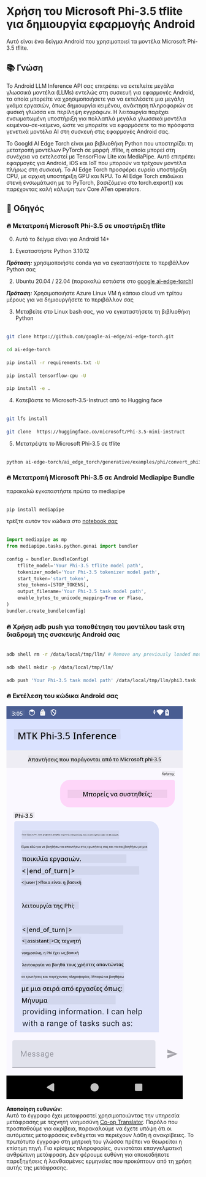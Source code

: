 <!--
CO_OP_TRANSLATOR_METADATA:
{
  "original_hash": "c4fe7f589d179be96a5577b0b8cba6aa",
  "translation_date": "2025-05-09T18:48:50+00:00",
  "source_file": "md/02.Application/01.TextAndChat/Phi3/UsingPhi35TFLiteCreateAndroidApp.md",
  "language_code": "el"
}
-->
# **Χρήση του Microsoft Phi-3.5 tflite για δημιουργία εφαρμογής Android**

Αυτό είναι ένα δείγμα Android που χρησιμοποιεί τα μοντέλα Microsoft Phi-3.5 tflite.

## **📚 Γνώση**

Το Android LLM Inference API σας επιτρέπει να εκτελείτε μεγάλα γλωσσικά μοντέλα (LLMs) εντελώς στη συσκευή για εφαρμογές Android, τα οποία μπορείτε να χρησιμοποιήσετε για να εκτελέσετε μια μεγάλη γκάμα εργασιών, όπως δημιουργία κειμένου, ανάκτηση πληροφοριών σε φυσική γλώσσα και περίληψη εγγράφων. Η λειτουργία παρέχει ενσωματωμένη υποστήριξη για πολλαπλά μεγάλα γλωσσικά μοντέλα κειμένου-σε-κείμενο, ώστε να μπορείτε να εφαρμόσετε τα πιο πρόσφατα γενετικά μοντέλα AI στη συσκευή στις εφαρμογές Android σας.

Το Googld AI Edge Torch είναι μια βιβλιοθήκη Python που υποστηρίζει τη μετατροπή μοντέλων PyTorch σε μορφή .tflite, η οποία μπορεί στη συνέχεια να εκτελεστεί με TensorFlow Lite και MediaPipe. Αυτό επιτρέπει εφαρμογές για Android, iOS και IoT που μπορούν να τρέχουν μοντέλα πλήρως στη συσκευή. Το AI Edge Torch προσφέρει ευρεία υποστήριξη CPU, με αρχική υποστήριξη GPU και NPU. Το AI Edge Torch επιδιώκει στενή ενσωμάτωση με το PyTorch, βασιζόμενο στο torch.export() και παρέχοντας καλή κάλυψη των Core ATen operators.

## **🪬 Οδηγός**

### **🔥 Μετατροπή Microsoft Phi-3.5 σε υποστήριξη tflite**

0. Αυτό το δείγμα είναι για Android 14+

1. Εγκαταστήστε Python 3.10.12

***Πρόταση:*** χρησιμοποιήστε conda για να εγκαταστήσετε το περιβάλλον Python σας

2. Ubuntu 20.04 / 22.04 (παρακαλώ εστιάστε στο [google ai-edge-torch](https://github.com/google-ai-edge/ai-edge-torch))

***Πρόταση:*** Χρησιμοποιήστε Azure Linux VM ή κάποιο cloud vm τρίτου μέρους για να δημιουργήσετε το περιβάλλον σας

3. Μεταβείτε στο Linux bash σας, για να εγκαταστήσετε τη βιβλιοθήκη Python 

```bash

git clone https://github.com/google-ai-edge/ai-edge-torch.git

cd ai-edge-torch

pip install -r requirements.txt -U 

pip install tensorflow-cpu -U

pip install -e .

```

4. Κατεβάστε το Microsoft-3.5-Instruct από το Hugging face

```bash

git lfs install

git clone  https://huggingface.co/microsoft/Phi-3.5-mini-instruct

```

5. Μετατρέψτε το Microsoft Phi-3.5 σε tflite

```bash

python ai-edge-torch/ai_edge_torch/generative/examples/phi/convert_phi3_to_tflite.py --checkpoint_path  Your Microsoft Phi-3.5-mini-instruct path --tflite_path Your Microsoft Phi-3.5-mini-instruct tflite path  --prefill_seq_len 1024 --kv_cache_max_len 1280 --quantize True

```

### **🔥 Μετατροπή Microsoft Phi-3.5 σε Android Mediapipe Bundle**

παρακαλώ εγκαταστήστε πρώτα το mediapipe

```bash

pip install mediapipe

```

τρέξτε αυτόν τον κώδικα στο [notebook σας](../../../../../../code/09.UpdateSamples/Aug/Android/convert/convert_phi.ipynb)

```python

import mediapipe as mp
from mediapipe.tasks.python.genai import bundler

config = bundler.BundleConfig(
    tflite_model='Your Phi-3.5 tflite model path',
    tokenizer_model='Your Phi-3.5 tokenizer model path',
    start_token='start_token',
    stop_tokens=[STOP_TOKENS],
    output_filename='Your Phi-3.5 task model path',
    enable_bytes_to_unicode_mapping=True or Flase,
)
bundler.create_bundle(config)

```

### **🔥 Χρήση adb push για τοποθέτηση του μοντέλου task στη διαδρομή της συσκευής Android σας**

```bash

adb shell rm -r /data/local/tmp/llm/ # Remove any previously loaded models

adb shell mkdir -p /data/local/tmp/llm/

adb push 'Your Phi-3.5 task model path' /data/local/tmp/llm/phi3.task

```

### **🔥 Εκτέλεση του κώδικα Android σας**

![demo](../../../../../../translated_images/demo.8981711efb5a9cee5dcd835f66b3b31b94b4f3e527300e15a98a0d48863b9fbd.el.png)

**Αποποίηση ευθυνών**:  
Αυτό το έγγραφο έχει μεταφραστεί χρησιμοποιώντας την υπηρεσία μετάφρασης με τεχνητή νοημοσύνη [Co-op Translator](https://github.com/Azure/co-op-translator). Παρόλο που προσπαθούμε για ακρίβεια, παρακαλούμε να έχετε υπόψη ότι οι αυτόματες μεταφράσεις ενδέχεται να περιέχουν λάθη ή ανακρίβειες. Το πρωτότυπο έγγραφο στη μητρική του γλώσσα πρέπει να θεωρείται η επίσημη πηγή. Για κρίσιμες πληροφορίες, συνιστάται επαγγελματική ανθρώπινη μετάφραση. Δεν φέρουμε ευθύνη για οποιεσδήποτε παρεξηγήσεις ή λανθασμένες ερμηνείες που προκύπτουν από τη χρήση αυτής της μετάφρασης.